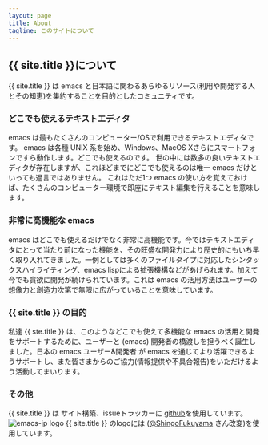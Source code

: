 ```yaml
---
layout: page
title: About
tagline: このサイトについて
---
```


## {{ site.title }}について

{{ site.title }} は emacs と日本語に関わるあらゆるリソース(利用や開発する人とその知恵)を集約することを目的としたコミュニティです。

### どこでも使えるテキストエディタ

emacs は最もたくさんのコンピューター/OSで利用できるテキストエディタです。
emacs は各種 UNIX 系を始め、Windows、MacOS Xさらにスマートフォンですら動作します。どこでも使えるのです。
世の中には数多の良いテキストエディタが存在しますが、これほどまでにどこでも使えるのは唯一 emacs だけといっても過言ではありません。
これはただ1つ emacs の使い方を覚えておけば、たくさんのコンピューター環境で即座にテキスト編集を行えることを意味します。

### 非常に高機能な emacs

emacs はどこでも使えるだけでなく非常に高機能です。今ではテキストエディタにとって当たり前になった機能を、その旺盛な開発力により歴史的にもいち早く取り入れてきました。一例としては多くのファイルタイプに対応したシンタックスハイライティング、emacs lispによる拡張機構などがあげられます。加えて今でも貪欲に開発が続けられています。これは emacs の活用方法はユーザーの想像力と創造力次第で無限に広がっていることを意味しています。

### {{ site.title }} の目的

私達 {{ ste.title }} は、このようなどこでも使えて多機能な emacs の活用と開発をサポートするために、ユーザーと (emacs) 開発者の橋渡しを担うべく誕生しました。日本の emacs ユーザー&開発者 が emacs を通じてより活躍できるようサポートし、また皆さまからのご協力(情報提供や不具合報告)をいただけるよう活動してまいります。

### その他

{{ site.title }} は サイト構築、issueトラッカーに [github](https://github.com)を使用しています。
<img src="http://emacs-jp.github.io/images/emacs-jp.png" alt="emacs-jp logo">
{{ site.title }}  のlogoには ([@ShingoFukuyama](https://github.com/ShingoFukuyama) さん改変)を使用しています。
